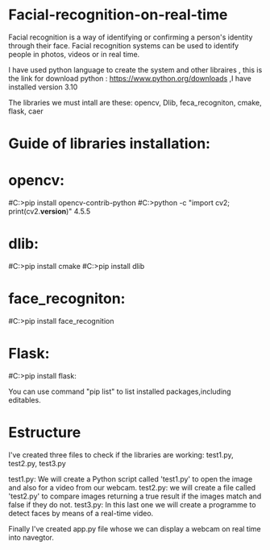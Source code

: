 # Facial-recognition-on-real-time

Facial recognition is a way of identifying or confirming a person's identity through their face. Facial recognition systems can be used to identify people in photos, videos or in real time.


I have used python language to create the system and other libraires , this is the link for download python : https://www.python.org/downloads ,I have installed version 3.10

The libraries we must intall are these: opencv, Dlib, feca_recogniton, cmake, flask, caer


# Guide of libraries installation:

#  opencv:
#C:\>pip install opencv-contrib-python
#C:\>python -c "import cv2; print(cv2.__version__)"
4.5.5


#  dlib:
#C:\>pip install cmake
#C:\>pip install dlib

#  face_recogniton:
#C:\>pip install face_recognition

#  Flask:
#C:\>pip install flask:

You can use command "pip list" to list installed packages,including editables.
# Estructure

I've created three files to check if the libraries are working:
test1.py, test2.py, test3.py

test1.py: We will create a Python script called 'test1.py' to open the image and also for a video from our webcam.
test2.py: we will create a file called 'test2.py' to compare images returning a true result if the images match and false if they do not.
test3.py: In this last one we will create a programme to detect faces by means of a real-time video. 
 
Finally I've created app.py file whose we can display a webcam on real time into navegtor.
